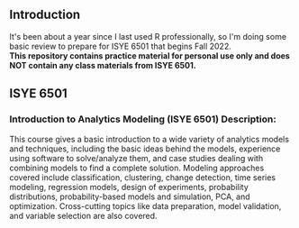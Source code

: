 ## Introduction
It's been about a year since I last used R professionally, so I'm doing some basic review to prepare for ISYE 6501 that begins Fall 2022.  
**This repository contains practice material for personal use only and does NOT contain any class materials from ISYE 6501.**

## ISYE 6501
### Introduction to Analytics Modeling (ISYE 6501) Description:
This course gives a basic introduction to a wide variety of analytics models and techniques, including the basic ideas behind the models, experience using software to solve/analyze them, and case studies dealing with combining models to find a complete solution. Modeling approaches covered include classification, clustering, change detection, time series modeling, regression models, design of experiments, probability distributions, probability-based models and simulation, PCA, and optimization. Cross-cutting topics like data preparation, model validation, and variable selection are also covered.
